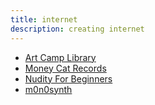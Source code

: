 ```yaml
---
title: internet
description: creating internet
---
```


- [Art Camp Library](https://artcamplibrary.com/)
- [Money Cat Records](http://moneycatrecs.com/)
- [Nudity For Beginners](https://nudityforbeginners.com/)
- [m0n0synth](http://www.m0n0synth.com/)

